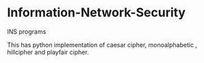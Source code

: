 # Information-Network-Security
INS programs 

This has python implementation of caesar cipher, monoalphabetic , hillcipher and playfair cipher.

